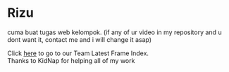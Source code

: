 # Rizu
cuma buat tugas web kelompok. (if any of ur video in my repository and u dont want it, contact me and i will change it asap)<br>

Click [here](https://rizukanaeru.github.io/frame.html) to go to our Team Latest Frame Index.<br>
Thanks to KidNap for helping all of my work
